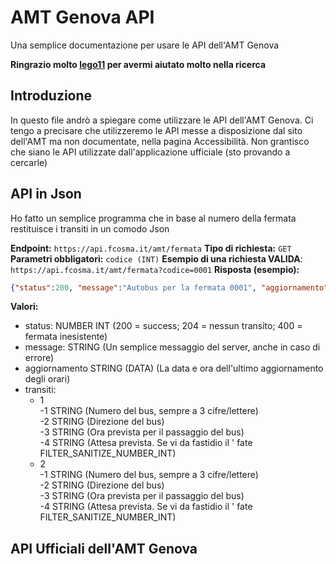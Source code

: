 # AMT Genova API
Una semplice documentazione per usare le API dell'AMT Genova

**Ringrazio molto [lego11](https://github.com/RAD750) per avermi aiutato molto nella ricerca**

## Introduzione
In questo file andrò a spiegare come utilizzare le API dell'AMT Genova.
Ci tengo a precisare che utilizzeremo le API messe a disposizione dal sito dell'AMT ma non documentate, nella pagina Accessibilità.
Non grantisco che siano le API utilizzate dall'applicazione ufficiale (sto provando a cercarle)

## API in Json
Ho fatto un semplice programma che in base al numero della fermata restituisce i transiti in un comodo Json

**Endpoint:** `https://api.fcosma.it/amt/fermata`
**Tipo di richiesta:** `GET`
**Parametri obbligatori:** `codice (INT)`
**Esempio di una richiesta VALIDA**: `https://api.fcosma.it/amt/fermata?codice=0001`
**Risposta (esempio):**
```json
{"status":200, "message":"Autobus per la fermata 0001", "aggiornamento":"05/03/2022 - 12:19:43", "transiti":{"1":["032","S.F. DA PAOLA","12:31:54","12'"],"2":["032","S.F. DA PAOLA","12:46:14","27'"]}}
```
**Valori:**
  - status: NUMBER INT (200 = success; 204 = nessun transito; 400 = fermata inesistente)
  - message: STRING (Un semplice messaggio del server, anche in caso di errore)
  - aggiornamento STRING (DATA) (La data e ora dell'ultimo aggiornamento degli orari)
  - transiti:
     - 1<br>
       -1 STRING (Numero del bus, sempre a 3 cifre/lettere)<br>
       -2 STRING (Direzione del bus)<br>
       -3 STRING (Ora prevista per il passaggio del bus)<br>
       -4 STRING (Attesa prevista. Se vi da fastidio il ' fate FILTER_SANITIZE_NUMBER_INT)
     - 2<br>
       -1 STRING (Numero del bus, sempre a 3 cifre/lettere)<br>
       -2 STRING (Direzione del bus)<br>
       -3 STRING (Ora prevista per il passaggio del bus)<br>
       -4 STRING (Attesa prevista. Se vi da fastidio il ' fate FILTER_SANITIZE_NUMBER_INT)
       
## API Ufficiali dell'AMT Genova

